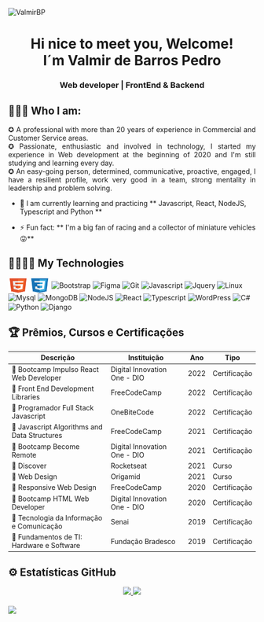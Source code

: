 <p align="left"> <img src="https://komarev.com/ghpvc/?username=ValmirBP&base=500&color=lightgrey" alt="ValmirBP" /> </p>

<h1 align="center">Hi nice to  meet you, Welcome! <br> I´m Valmir de Barros Pedro  </h1>
<h3 align="center"> Web developer | FrontEnd & Backend </h3>

## 🧑🏽‍💻 Who I am:
<div>
    <p align="justify">
      ✪ A professional with more than 20 years of experience in Commercial and Customer Service areas. <br>
      ✪ Passionate, enthusiastic and involved in technology, I started my experience in Web development at the beginning of 2020
      and I'm still studying and learning every day. <br>
      ✪ An easy-going person, determined, communicative, proactive, engaged, I have a resilient profile, work
      very good in a team, strong mentality in leadership and problem solving.
    </p>
</div>

- 🌱 I am currently learning and practicing ** Javascript, React, NodeJS, Typescript and Python **

- ⚡ Fun fact: ** I'm a big fan of racing and a collector of miniature vehicles😜**

## 👨🏽‍💻🚀 My Technologies

<div style="display: inline_block">
 <img align="center" title="HTML5" alt="HTML" height="30" width="40" src="https://raw.githubusercontent.com/devicons/devicon/master/icons/html5/html5-original.svg">
  <img align="center" title="CSS3" alt="CSS" height="30" width="40" src="https://raw.githubusercontent.com/devicons/devicon/master/icons/css3/css3-original.svg">
  <img align="center" title="Bootstrap" alt="Bootstrap" height="30" width="40" src="https://cdn.jsdelivr.net/gh/devicons/devicon/icons/bootstrap/bootstrap-original.svg">
  <img align="center" title="Figma" alt="Figma" height="30" width="40" src="https://cdn.jsdelivr.net/gh/devicons/devicon/icons/figma/figma-original.svg">
  <img align="center" title="Git" alt="Git" height="30" width="40" src="https://cdn.jsdelivr.net/gh/devicons/devicon/icons/git/git-original.svg">
  <img align="center" title="Javascript" alt="Javascript" height="30" width="40" src="https://cdn.jsdelivr.net/gh/devicons/devicon/icons/javascript/javascript-original.svg">
  <img align="center" title="Jquery" alt="Jquery" height="30" width="40" src="https://cdn.jsdelivr.net/gh/devicons/devicon/icons/jquery/jquery-original.svg">
  <img align="center" title="Linux" alt="Linux" height="30" width="40" src="https://cdn.jsdelivr.net/gh/devicons/devicon/icons/linux/linux-original.svg">
  <img align="center" title="Mysql" alt="Mysql" height="30" width="40" src="https://cdn.jsdelivr.net/gh/devicons/devicon/icons/mysql/mysql-original.svg">
    <img align="center" title="MongoDB" alt="MongoDB" height="30" width="40" src="https://cdn.jsdelivr.net/gh/devicons/devicon/icons/mongodb/mongodb-original.svg">
  <img align="center" title="NodeJS" alt="NodeJS" height="30" width="40" src="https://cdn.jsdelivr.net/gh/devicons/devicon/icons/nodejs/nodejs-original.svg">
  <img align="center" title="React" alt="React" height="30" width="40" src="https://cdn.jsdelivr.net/gh/devicons/devicon/icons/react/react-original.svg">
  <img align="center" title="Typescript" alt="Typescript" height="30" width="40" src="https://cdn.jsdelivr.net/gh/devicons/devicon/icons/typescript/typescript-original.svg">
  <img align="center" title="WordPress" alt="WordPress" height="30" width="40" src="https://cdn.jsdelivr.net/gh/devicons/devicon/icons/wordpress/wordpress-original.svg" />
  <img align="center" title="C#" alt="C#" height="30" width="40" src="https://cdn.jsdelivr.net/gh/devicons/devicon/icons/csharp/csharp-original.svg">
  <img align="center" title="Python" alt="Python" height="30" width="40" src="https://cdn.jsdelivr.net/gh/devicons/devicon/icons/python/python-original.svg">
  <img align="center" title="Django" alt="Django" height="30" width="40" src="https://cdn.jsdelivr.net/gh/devicons/devicon/icons/django/django-original.svg">

</div><be>




## 🏆 Prêmios, Cursos e Certificações

Descrição   | Instituição   | Ano | Tipo
--------- | --------- | ------ | ------
🏅 Bootcamp Impulso React Web Developer | Digital Innovation One - DIO | 2022 | Certificação
🏅 Front End Development Libraries | FreeCodeCamp | 2022 | Certificação
🏅 Programador Full Stack Javascript | OneBiteCode | 2022 | Certificação
🏅 Javascript Algorithms and Data Structures | FreeCodeCamp | 2021 | Certificação
🏅 Bootcamp Become Remote | Digital Innovation One - DIO | 2021 | Certificação
🏅 Discover | Rocketseat | 2021 | Curso
🏅 Web Design | Origamid | 2021 | Curso
🏅 Responsive Web Design | FreeCodeCamp | 2020 | Certificação
🏅 Bootcamp HTML Web Developer | Digital Innovation One - DIO | 2020 | Certificação
🏅 Tecnologia da Informação e Comunicação | Senai | 2019 | Certificação
🏅 Fundamentos de TI: Hardware e Software | Fundação Bradesco | 2019 | Certificação




## ⚙️ Estatísticas GitHub

<div align="center">
  <a href="https://github.com/darcisioalmeida">
  <img height="170em" src="https://github-readme-stats.vercel.app/api?username=darcisioalmeida&show_icons=true&theme=dark&include_all_commits=true&count_private=true">
  <img height="170em" src="https://github-readme-stats.vercel.app/api/top-langs/?username=darcisioalmeida&layout=compact&langs_count=7&theme=dark">
</div><br>

<img align="center" src="https://img.shields.io/static/v1?label=DEV&message=Darcisio Almeida&color=7159c1&style=for-the-badge&logo=ghost"/>

<!--
**DarcisioAlmeida/darcisioalmeida** is a ✨ _special_ ✨ repository because its `README.md` (this file) appears on your GitHub profile.

Here are some ideas to get you started:

- 🔭 I’m currently working on ...
- 🌱 I’m currently learning ...
- 👯 I’m looking to collaborate on ...
- 🤔 I’m looking for help with ...
- 🤔 I’m looking for help for my personal development
- 💬 Ask me about ...
- 📫 How to reach me: ...
- 😄 Pronouns: ...
- ⚡ Fun fact: ...
-->
